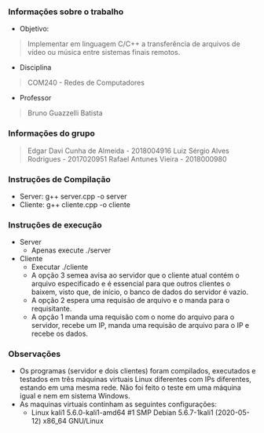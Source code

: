 ### Informações sobre o trabalho
* Objetivo: 
> Implementar em linguagem C/C++ a transferência de arquivos de vídeo ou música entre sistemas finais remotos.
* Disciplina
> COM240 - Redes de Computadores
* Professor
> Bruno Guazzelli Batista

### Informações do grupo
> Edgar Davi Cunha de Almeida - 2018004916
> Luiz Sérgio Alves Rodrigues - 2017020951
> Rafael Antunes Vieira - 2018000980

### Instruções de Compilação
* Server: g++ server.cpp -o server
* Cliente: g++ cliente.cpp -o cliente

### Instruções de execução
* Server
	* Apenas execute ./server
* Cliente
	* Executar ./cliente <IP do servidor>
	* A opção 3 semea avisa ao servidor que o cliente atual contém o arquivo especificado e é essencial para que outros clientes o baixem, visto que, de início, o banco de dados do servidor é vazio.
	* A opção 2 espera uma requisão de arquivo e o manda para o requisitante.
	* A opção 1 manda uma requisão com o nome do arquivo para o servidor, recebe um IP, manda uma requisão de arquivo para o IP e recebe os dados.

### Observações
* Os programas (servidor e dois clientes) foram compilados, executados e testados em três máquinas virtuais Linux diferentes com IPs diferentes, estando em uma mesma rede. Não foi feito o teste em uma máquina igual e nem em sistema Windows.
* As maquinas virtuais continham as seguintes configurações:
	* Linux kali1 5.6.0-kali1-amd64 #1 SMP Debian 5.6.7-1kali1 (2020-05-12) x86_64 GNU/Linux

